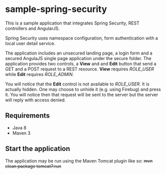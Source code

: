 sample-spring-security
======================
This is a sample application that integrates Spring Security, REST controllers and AngularJS. 

Spring Security uses namespace configuration, form authentication with a local user detail service. 

The application includes an unsecured landing page, a login form and a secured AngulaJS single page application
under the secure folder. The application provides two controls, a **View** and and **Edit** button that send a GET
and a POST request to a REST resource. **View** requires *ROLE_USER* while **Edit** requires *ROLE_ADMIN*. 

You will notice that the **Edit** control is not available to *ROLE_USER*. It is actually hidden. One may choose to 
unhide it (e.g. using Firebug) and press it. You will notice then that request will be sent to the server but the 
server will reply with access denied.

Requirements
------------
* Java 8
* Maven 3

Start the application
---------------------
The application may be run using the Maven Tomcat plugin like so:
~~mvn clean package tomcat7:run~~
